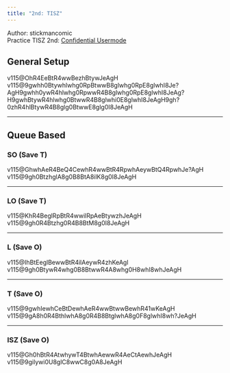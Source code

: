 ```yaml
---
title: "2nd: TISZ"
---
```

Author: stickmancomic<br>
Practice TISZ 2nd: [Confidential Usermode](https://himitsuconfidential.github.io/downstack-practice/usermode.html/=[TISZ]p4,*p7)

## General Setup
<fumen>v115@OhR4EeBtR4wwBezhBtywJeAgH</fumen>
<solution>v115@9gwhh0Btywhlwhg0RpBtwwB8glwhg0RpE8glwhI8Je?AgH9gwhh0ywR4hlwhg0RpwwR4B8glwhg0RpE8glwhI8JeAg?H9gwhBtywR4hlwhg0BtwwR4B8glwhi0E8glwhI8JeAgH9gh?0zhR4hlBtywR4B8glg0BtwwE8glg0I8JeAgH</solution>

___
## Queue Based
<section id="so-t">
<h3><span class="mino">SO</span> (Save <span class="mino">T</span>)</h3>
<fumen>v115@GhwhAeR4BeQ4CewhR4wwBtR4RpwhAeywBtQ4RpwhJe?AgH</fumen> <fumen>v115@9gh0BtzhglA8g0B8BtA8ilK8g0I8JeAgH</fumen>
</section>
<hr class="small hr">
<section id="lo-t">
<h3><span class="mino">LO</span> (Save <span class="mino">T</span>)</h3>
<fumen>v115@KhR4BeglRpBtR4wwilRpAeBtywzhJeAgH</fumen> <fumen>v115@9gh0R4Btzhg0R4B8BtM8g0I8JeAgH</fumen>
</section>
<hr class="small hr">
<section id="l-o">
<h3><span class="mino">L</span> (Save <span class="mino">O</span>)</h3>
<fumen>v115@IhBtEeglBewwBtR4ilAeywR4zhKeAgl</fumen> <fumen>v115@9gh0BtywR4whg0B8BtwwR4A8whg0H8whI8whJeAgH</fumen>
</section>
<hr class="small hr">
<section id="t-o">
<h3><span class="mino">T</span> (Save <span class="mino">O</span>)</h3>
<fumen>v115@9gwhIewhCeBtDewhAeR4wwBtwwBewhR41wKeAgH</fumen> <fumen>v115@9gA8h0R4BthlwhA8g0R4B8BtglwhA8g0F8glwhI8wh?JeAgH</fumen>
</section>
<hr class="small hr">
<section id="isz-o">
<h3><span class="mino">ISZ</span> (Save <span class="mino">O</span>)</h3>
<fumen>v115@Gh0hBtR4AtwhywT4BtwhAewwR4AeCtAewhJeAgH</fumen> <fumen>v115@9gilywi0U8glC8wwC8g0A8JeAgH</fumen>
</section>
